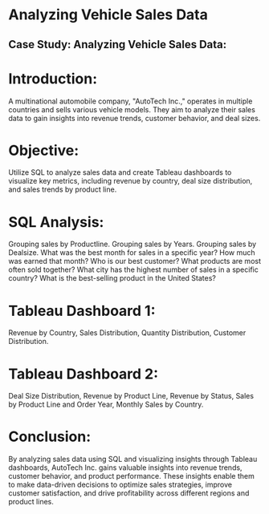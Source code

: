 # Analyzing Vehicle Sales Data
## Case Study: Analyzing Vehicle Sales Data:

# Introduction:
A multinational automobile company, "AutoTech Inc.," operates in multiple countries and sells various vehicle models. They aim to analyze their sales data to gain insights into revenue trends, customer behavior, and deal sizes.

# Objective:
Utilize SQL to analyze sales data and create Tableau dashboards to visualize key metrics, including revenue by country, deal size distribution, and sales trends by product line.

# SQL Analysis:

Grouping sales by Productline.
Grouping sales by Years.
Grouping sales by Dealsize.
What was the best month for sales in a specific year? How much was earned that month?
Who is our best customer?
What products are most often sold together?
What city has the highest number of sales in a specific country?
What is the best-selling product in the United States?

# Tableau Dashboard 1: 

Revenue by Country,
Sales Distribution,
Quantity Distribution,
Customer Distribution.

# Tableau Dashboard 2:

Deal Size Distribution,
Revenue by Product Line,
Revenue by Status,
Sales by Product Line and Order Year,
Monthly Sales by Country.

# Conclusion:
By analyzing sales data using SQL and visualizing insights through Tableau dashboards, AutoTech Inc. gains valuable insights into revenue trends, customer behavior, and product performance. These insights enable them to make data-driven decisions to optimize sales strategies, improve customer satisfaction, and drive profitability across different regions and product lines.


